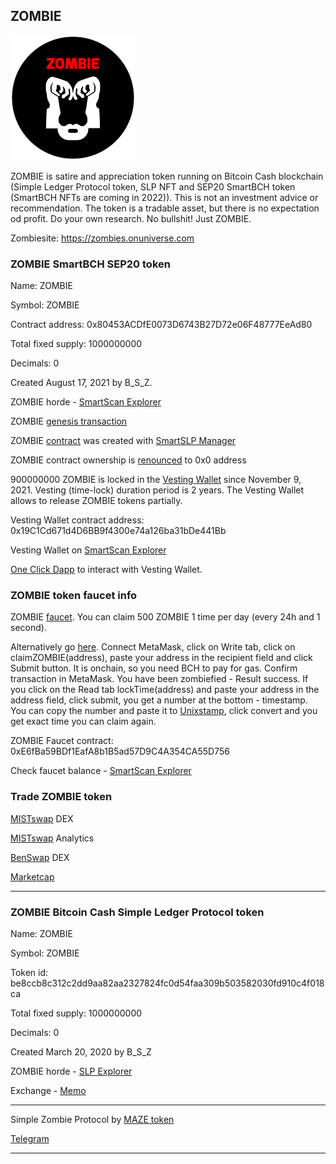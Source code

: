 ## ZOMBIE

![ZOMBIE](img/zombie200.png)

ZOMBIE is satire and appreciation token running on Bitcoin Cash blockchain (Simple Ledger Protocol token, SLP NFT and SEP20 SmartBCH token (SmartBCH NFTs are coming in 2022)). This is not an investment advice or recommendation. The token is a tradable asset, but there is no expectation od profit. Do your own research. No bullshit! Just ZOMBIE.

Zombiesite: https://zombies.onuniverse.com

### ZOMBIE SmartBCH SEP20 token

Name: ZOMBIE

Symbol: ZOMBIE

Contract address: 0x80453ACDfE0073D6743B27D72e06F48777EeAd80

Total fixed supply: 1000000000

Decimals: 0

Created August 17, 2021 by B_S_Z.

ZOMBIE horde - [SmartScan Explorer](https://www.smartscan.cash/address/0x80453ACDfE0073D6743B27D72e06F48777EeAd80)

ZOMBIE [genesis transaction](https://www.smartscan.cash/transaction/0x5ecc9a7676c4991989a6350e461c1ce32de15679eda968ca078ed905b26084de)

ZOMBIE [contract](https://github.com/mazetoken/mazetoken.github.io/blob/master/zombie/contracts/SmartSLP_v1.sol) was created with [SmartSLP Manager](https://smartbch.fountainhead.cash/smartslp/)

ZOMBIE contract ownership is [renounced](https://www.smartscan.cash/transaction/0x31d185d2a1136a3da6ab2352c1490315ffcc47fafea4abe2d503d5524188ff5d) to 0x0 address

900000000 ZOMBIE is locked in the [Vesting Wallet](https://github.com/mazetoken/mazetoken.github.io/blob/master/zombie/contracts/VestingWallet.sol) since November 9, 2021. Vesting (time-lock) duration period is 2 years. The Vesting Wallet allows to release ZOMBIE tokens partially.

Vesting Wallet contract address: 0x19C1Cd671d4D6BB9f4300e74a126ba31bDe441Bb

Vesting Wallet on [SmartScan Explorer](https://www.smartscan.cash/address/0x19C1Cd671d4D6BB9f4300e74a126ba31bDe441Bb)

[One Click Dapp](https://oneclickdapp.com/scholar-prosper) to interact with Vesting Wallet.

### ZOMBIE token faucet info

ZOMBIE [faucet](https://zombiefaucet.herokuapp.com). You can claim 500 ZOMBIE 1 time per day (every 24h and 1 second).

Alternatively go [here](https://oneclickdapp.com/madrid-blitz). Connect MetaMask, click on Write tab, click on claimZOMBIE(address), paste your address in the recipient field and click Submit button. It is onchain, so you need BCH to pay for gas. Confirm transaction in MetaMask. You have been zombiefied - Result success. If you click on the Read tab lockTime(address) and paste your address in the address field, click submit, you get a number at the bottom - timestamp. You can copy the number and paste it to [Unixstamp](https://www.unixtimestamp.com), click convert and you get exact time you can claim again.

ZOMBIE Faucet contract: 0xE6fBa59BDf1EafA8b1B5ad57D9C4A354CA55D756

Check faucet balance - [SmartScan Explorer](https://www.smartscan.cash/address/0xE6fBa59BDf1EafA8b1B5ad57D9C4A354CA55D756)

### Trade ZOMBIE token

[MISTswap](https://app.mistswap.fi/swap) DEX

[MISTswap](https://analytics.mistswap.fi/tokens/0x80453acdfe0073d6743b27d72e06f48777eead80) Analytics

[BenSwap](https://dex.benswap.cash/#/swap) DEX

[Marketcap](https://www.marketcap.cash/token/ZOMBIE)

----------------------------------------------------------------------------------------------

### ZOMBIE Bitcoin Cash Simple Ledger Protocol token

Name: ZOMBIE

Symbol: ZOMBIE

Token id: be8ccb8c312c2dd9aa82aa2327824fc0d54faa309b503582030fd910c4f018ca

Total fixed supply: 1000000000

Decimals: 0

Created March 20, 2020 by B_S_Z

ZOMBIE horde - [SLP Explorer](https://simpleledger.info/#token/be8ccb8c312c2dd9aa82aa2327824fc0d54faa309b503582030fd910c4f018ca)

Exchange - [Memo](https://memo.cash/token/be8ccb8c312c2dd9aa82aa2327824fc0d54faa309b503582030fd910c4f018ca?for-sale)

-----------------------------------------------------------------------------------------------

Simple Zombie Protocol by [MAZE token](https://mazetoken.github.io)

[Telegram](https://t.me/mazetokens)

-----------------------------------------------------------------------------------------------

